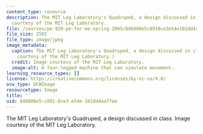 ```yaml
---
content_type: resource
description: The MIT Leg Laboratory's Quadruped, a design discussed in class. Image
  courtesy of the MIT Leg Laboratory.
file: /courses/pe-920-pe-for-me-spring-2005/846008e5c8910ce3e54e101dd4aaf7ee_pe-920s05-th.jpg
file_size: 2592
file_type: image/jpeg
image_metadata:
  caption: The MIT Leg Laboratory's Quadruped, a design discussed in class. (Image
    courtesy of the MIT Leg Laboratory.)
  credit: Image courtesy of the MIT Leg Laboratory.
  image-alt: A four-legged machine that can simulate movement.
learning_resource_types: []
license: https://creativecommons.org/licenses/by-nc-sa/4.0/
ocw_type: OCWImage
resourcetype: Image
title: ''
uid: 846008e5-c891-0ce3-e54e-101dd4aaf7ee
---
```

The MIT Leg Laboratory's Quadruped, a design discussed in class. Image courtesy of the MIT Leg Laboratory.